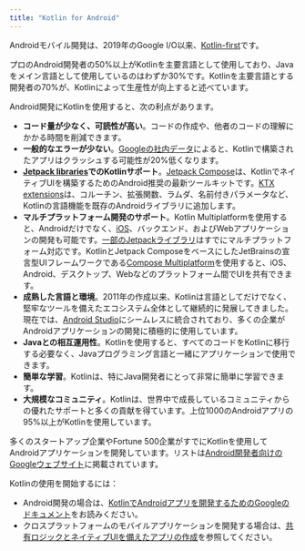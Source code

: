 ```yaml
---
title: "Kotlin for Android"
---
```

Androidモバイル開発は、2019年のGoogle I/O以来、[Kotlin-first](https://developer.android.com/kotlin/first)です。

プロのAndroid開発者の50%以上がKotlinを主要言語として使用しており、Javaをメイン言語として使用しているのはわずか30%です。Kotlinを主要言語とする開発者の70%が、Kotlinによって生産性が向上すると述べています。

Android開発にKotlinを使用すると、次の利点があります。

* **コード量が少なく、可読性が高い**。コードの作成や、他者のコードの理解にかかる時間を削減できます。
* **一般的なエラーが少ない**。[Googleの社内データ](https://medium.com/androiddevelopers/fewer-crashes-and-more-stability-with-kotlin-b606c6a6ac04)によると、Kotlinで構築されたアプリはクラッシュする可能性が20%低くなります。
* **[Jetpack libraries](https://developer.android.com/jetpack/compose)でのKotlinサポート**。[Jetpack Compose](https://developer.android.com/jetpack/compose)は、KotlinでネイティブUIを構築するためのAndroid推奨の最新ツールキットです。[KTX extensions](https://developer.android.com/kotlin/ktx)は、コルーチン、拡張関数、ラムダ、名前付きパラメータなど、Kotlinの言語機能を既存のAndroidライブラリに追加します。
* **マルチプラットフォーム開発のサポート**。Kotlin Multiplatformを使用すると、Androidだけでなく、[iOS](https://kotlinlang.org/lp/multiplatform/)、バックエンド、およびWebアプリケーションの開発も可能です。[一部のJetpackライブラリ](https://developer.android.com/kotlin/multiplatform)はすでにマルチプラットフォーム対応です。KotlinとJetpack ComposeをベースにしたJetBrainsの宣言型UIフレームワークである[Compose Multiplatform](https://www.jetbrains.com/lp/compose-multiplatform/)を使用すると、iOS、Android、デスクトップ、Webなどのプラットフォーム間でUIを共有できます。
* **成熟した言語と環境**。2011年の作成以来、Kotlinは言語としてだけでなく、堅牢なツールを備えたエコシステム全体として継続的に発展してきました。現在では、[Android Studio](https://developer.android.com/studio)にシームレスに統合されており、多くの企業がAndroidアプリケーションの開発に積極的に使用しています。
* **Javaとの相互運用性**。Kotlinを使用すると、すべてのコードをKotlinに移行する必要なく、Javaプログラミング言語と一緒にアプリケーションで使用できます。
* **簡単な学習**。Kotlinは、特にJava開発者にとって非常に簡単に学習できます。
* **大規模なコミュニティ**。Kotlinは、世界中で成長しているコミュニティからの優れたサポートと多くの貢献を得ています。上位1000のAndroidアプリの95%以上がKotlinを使用しています。

多くのスタートアップ企業やFortune 500企業がすでにKotlinを使用してAndroidアプリケーションを開発しています。リストは[Android開発者向けのGoogleウェブサイト](https://developer.android.com/kotlin/stories)に掲載されています。

Kotlinの使用を開始するには：

* Android開発の場合は、[KotlinでAndroidアプリを開発するためのGoogleのドキュメント](https://developer.android.com/kotlin/get-started)をお読みください。
* クロスプラットフォームのモバイルアプリケーションを開発する場合は、[共有ロジックとネイティブUIを備えたアプリの作成](https://www.jetbrains.com/help/kotlin-multiplatform-dev/multiplatform-create-first-app.html)を参照してください。